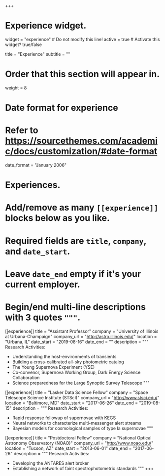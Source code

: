 +++
# Experience widget.
widget = "experience"  # Do not modify this line!
active = true  # Activate this widget? true/false

title = "Experience"
subtitle = ""

# Order that this section will appear in.
weight = 8

# Date format for experience
#   Refer to https://sourcethemes.com/academic/docs/customization/#date-format
date_format = "January 2006"

# Experiences.
#   Add/remove as many `[[experience]]` blocks below as you like.
#   Required fields are `title`, `company`, and `date_start`.
#   Leave `date_end` empty if it's your current employer.
#   Begin/end multi-line descriptions with 3 quotes `"""`.
[[experience]]
  title = "Assistant Professor"
  company = "University of Illinois at Urbana-Champaign"
  company_url = "http://astro.illinois.edu/"
  location = "Urbana, IL"
  date_start = "2019-08-16"
  date_end = ""
  description = """
  Research Activities:
  
  * Understanding the host-environments of transients
  * Building a cross-calibrated all-sky photometric catalog
  * The Young Supernova Experiment (YSE)
  * Co-convenor, Supernova Working Group, Dark Energy Science Collaboration
  * Science preparedness for the Large Synoptic Survey Telescope
  """

[[experience]]
  title = "Lasker Data Science Fellow"
  company = "Space Telescope Science Institute (STScI)"
  company_url = "http://www.stsci.edu/"
  location = "Baltimore, MD"
  date_start = "2017-06-26"
  date_end = "2019-08-15"
  description = """
  Research Activities:
  
  * Rapid response followup of supernovae with KEGS
  * Neural networks to characterize multi-messenger alert streams
  * Bayesian models for cosmological samples of type Ia supernovae
  """

[[experience]]
  title = "Postdoctoral Fellow"
  company = "National Optical Astronomy Observatory (NOAO)"
  company_url = "http://www.noao.edu/"
  location = "Tucson, AZ"
  date_start = "2013-06-01"
  date_end = "2017-06-26"
  description = """
  Research Activities:
  
  * Developing the ANTARES alert broker
  * Establishing a network of faint spectrophotometric standards
  """
+++
